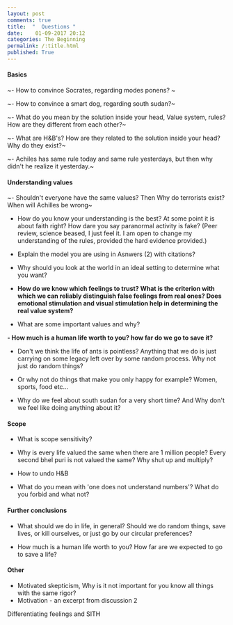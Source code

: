 ```yaml
---
layout: post
comments: true
title:  "  Questions "
date:    01-09-2017 20:12
categories: The Beginning
permalink: /:title.html
published: True
---
```


#### Basics

~- How to convince Socrates, regarding modes ponens? ~

~- How to convince a smart dog, regarding south sudan?~

~- What do you mean by the solution inside your head, Value system, rules? How are they different from each other?~

~- What are H&B's? How are they related to the solution inside your head? Why do they exist?~

~- Achiles has same rule today and same rule yesterdays, but then why didn't he realize it yesterday.~

#### Understanding values

~- Shouldn't everyone have the same values? Then Why do terrorists exist? When will Achilles be wrong~

- How do you know your understanding is the best? At some point it is about faith right? How dare you say paranormal activity is fake?
(Peer review, science beased, I just feel it. I am open to change my understanding of the rules, provided the hard evidence provided.)

- Explain the model you are using in Asnwers (2) with citations?
- Why should you look at the world in an ideal setting to determine what you want?

- **How do we know which feelings to trust? What is the criterion with which we can reliably distinguish false feelings from real ones? Does emotional stimulation and visual stimulation help in determining the real value system?**

- What are some important values and why?

**- How much is a human life worth to you? how far do we go to save it?**

- Don't we think the life of ants is pointless? Anything that we do is just carrying on some legacy left over by some random process. Why not just do random things?

- Or why not do things that make you only happy for example? Women, sports, food etc...

- Why do we feel about south sudan for a very short time? And Why don't we feel like doing anything about it?

#### Scope

- What is scope sensitivity?

- Why is every life valued the same when there are 1 million people? Every second bhel puri is not valued the same? Why shut up and multiply?

- How to undo H&B

- What do you mean with 'one does not understand numbers'? What do you forbid and what not?

#### Further conclusions

- What should we do in life, in general? Should we do random things, save lives, or kill ourselves, or just go by our circular preferences?

- How much is a human life worth to you? How far are we expected to go to save a life?

#### Other

- Motivated skepticism, Why is it not important for you know all things with the same rigor?
- Motivation - an excerpt from discussion 2


Differentiating feelings and SITH
